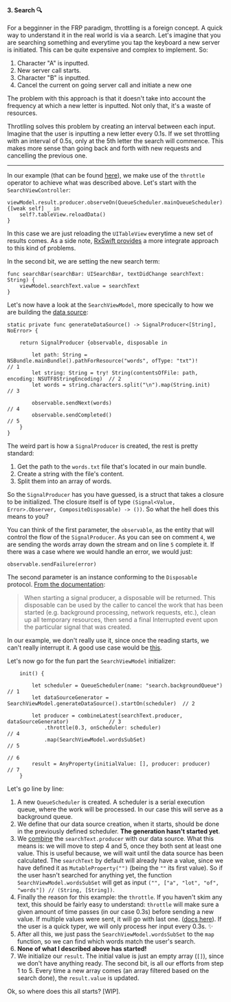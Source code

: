 #### 3. Search 🔍

For a begginner in the FRP paradigm, throttling is a foreign concept. A quick way  to understand it in the real world is via a search. Let's imagine that you are searching something and everytime you tap the keyboard a new server is initiated. This can be quite expensive and complex to implement. So:

1. Character "A" is inputted. 
2. New server call starts.
3. Character "B" is inputted.
4. Cancel the current on going server call and initiate a new one

The problem with this approach is that it doesn't take into account the frequency at which a new letter is inputted. Not only that, it's a waste of resources.

Throtlling solves this problem by creating an interval between each input. Imagine that the user is inputting a new letter every 0.1s. If we set throttling with an interval of 0.5s, only at the 5th letter the search will commence. This makes more sense than going back and forth with new requests and cancelling the previous one. 

----

In our example (that can be found [here](https://github.com/RuiAAPeres/RACNest/tree/master/RACNest/ViewControllers/Search)), we make use of the `throttle` operator to achieve what was described above. Let's start with the `SearchViewController`:

```
viewModel.result.producer.observeOn(QueueScheduler.mainQueueScheduler).startWithNext {[weak self] _ in
    self?.tableView.reloadData()
}
```

In this case we are just reloading the `UITableView` everytime a new set of results comes. As a side note, [RxSwift provides](https://github.com/ReactiveX/RxSwift/blob/b00d35a5ef13dbcf57257f47fb14a60a2c924d19/RxCocoa/iOS/UITableView%2BRx.swift) a more integrate approach to this kind of problems. 

In the second bit, we are setting the new search term:

```
func searchBar(searchBar: UISearchBar, textDidChange searchText: String) {
    viewModel.searchText.value = searchText
}
```

Let's now have a look at the `SearchViewModel`, more specically to how we are building the [data source](https://github.com/RuiAAPeres/RACNest/blob/master/RACNest/ViewControllers/Search/DataSource/words.txt):

```
static private func generateDataSource() -> SignalProducer<[String], NoError> {
  
    return SignalProducer {observable, disposable in
            
        let path: String = NSBundle.mainBundle().pathForResource("words", ofType: "txt")!       // 1
        let string: String = try! String(contentsOfFile: path, encoding: NSUTF8StringEncoding)  // 2
        let words = string.characters.split("\n").map(String.init)                              // 3
            
        observable.sendNext(words)                                                              // 4                   
        observable.sendCompleted()                                                              // 5
    }
}
```

The weird part is how a `SignalProducer` is created, the rest is pretty standard:

1. Get the path to the `words.txt` file that's located in our main bundle.
2. Create a string with the file's content.
3. Split them into an array of words.

So the `SignalProducer` has you have guessed, is a struct that takes a closure to be initialized. The closure itself is of type `(Signal<Value, Error>.Observer, CompositeDisposable) -> ())`. So what the hell does this means to you?

You can think of the first parameter, the `observable`, as the entity that will control the flow of the `SignalProducer`. As you can see on comment `4`, we are sending the words array down the stream and on line `5` complete it. If there was a case where we would handle an error, we would just:

```
observable.sendFailure(error)
```

The second parameter is an instance conforming to the `Disposable` protocol. [From the documentation](https://github.com/ReactiveCocoa/ReactiveCocoa/blob/fd64bf6ea7a83dec13fe42244db470fd9641a9a1/Documentation/FrameworkOverview.md#disposables): 

> When starting a signal producer, a disposable will be returned. This disposable can be used by the caller to cancel the work that has been started (e.g. background processing, network requests, etc.), clean up all temporary resources, then send a final Interrupted event upon the particular signal that was created.

In our example, we don't really use it, since once the reading starts, we can't really interrupt it. A good use case would be [this](https://github.com/ReactiveCocoa/ReactiveCocoa/blob/master/ReactiveCocoa/Swift/FoundationExtensions.swift#L33#L49). 

Let's now go for the fun part the `SearchViewModel` initializer:

```
    init() {
        
        let scheduler = QueueScheduler(name: "search.backgroundQueue")                     // 1
        let dataSourceGenerator = SearchViewModel.generateDataSource().startOn(scheduler)  // 2
        
        let producer = combineLatest(searchText.producer, dataSourceGenerator)             // 3
            .throttle(0.3, onScheduler: scheduler)                                         // 4
            .map(SearchViewModel.wordsSubSet)                                              // 5
                                                                                           // 6
        result = AnyProperty(initialValue: [], producer: producer)                         // 7
    }
```

Let's go line by line:

1. A new `QueueScheduler` is created. A scheduler is a serial execution queue, where the work will be processed. In our case this will serve as a background queue. 
2. We define that our data source creation, when it starts, should be done in the previously defined scheduler. **The generation hasn't started yet**.
3. We [combine](https://github.com/ReactiveCocoa/ReactiveCocoa/blob/master/ReactiveCocoa/Swift/SignalProducer.swift#L513#L522) the `searchText.producer` with our data source. What this means is: we will move to step 4 and 5, once they both sent at least one value. This is useful because, we will wait until the data source has been calculated. The `searchText` by default will already have a value, since we have defined it as `MutableProperty("")` (being the `""` its first value). So if the user hasn't searched for anything yet, the function `SearchViewModel.wordsSubSet` will get as input `("", ["a", "lot", "of", "words"]) // (String, [String])`.
4. Finally the reason for this example: the `throttle`. If you haven't skim any text, this should be fairly easy to understand: `throttle` will make sure a given amount of time passes (in our case 0.3s) before sending a new value. If multiple values were sent, it will go with last one. ([docs here](https://github.com/ReactiveCocoa/ReactiveCocoa/blob/master/ReactiveCocoa/Swift/SignalProducer.swift#L714#L721)). If the user is a quick typer, we will only process her input every 0.3s. ✨
5. After all this, we just pass the `SearchViewModel.wordsSubSet` to the `map` function, so we can find which words match the user's search. 
6. **None of what I described above has started!**
7. We initialize our `result`. The initial value is just an empty array (`[]`), since we don't have anything ready. The second bit, is all our efforts from step 1 to 5. Every time a new array comes (an array filtered based on the search done), the `result.value` is updated. 

Ok, so where does this all starts? [WIP]. 
        
